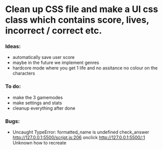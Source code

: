 # Clean up CSS file and make a UI css class which contains score, lives, incorrect / correct etc.

### Ideas:
- automatically save user score
- maybe in the future we implement genres 
- hardcore mode where you get 1 life and no assitance no colour on the characters 

### To do:
- make the 3 gamemodes
- make settings and stats
- cleanup everything after done

### Bugs:
- Uncaught TypeError: formatted_name is undefined
    check_answer http://127.0.0.1:5500/script.js:206
    onclick http://127.0.0.1:5500/:1
Unknown how to recreate